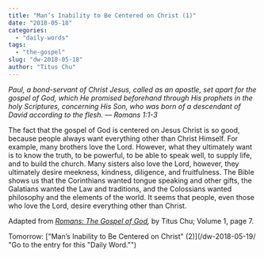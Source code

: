 ```yaml
---
title: "Man’s Inability to Be Centered on Christ (1)"
date: "2018-05-18"
categories: 
  - "daily-words"
tags: 
  - "the-gospel"
slug: "dw-2018-05-18"
author: "Titus Chu"
---
```


_Paul, a bond-servant of Christ Jesus, called as an apostle, set apart for the gospel of God, which He promised beforehand through His prophets in the holy Scriptures, concerning His Son, who was born of a descendant of David according to the flesh._ _— Romans 1:1-3_

The fact that the gospel of God is centered on Jesus Christ is so good, because people always want everything other than Christ Himself. For example, many brothers love the Lord. However, what they ultimately want is to know the truth, to be powerful, to be able to speak well, to supply life, and to build the church. Many sisters also love the Lord, however, they ultimately desire meekness, kindness, diligence, and fruitfulness. The Bible shows us that the Corinthians wanted tongue speaking and other gifts, the Galatians wanted the Law and traditions, and the Colossians wanted philosophy and the elements of the world. It seems that people, even those who love the Lord, desire everything other than Christ.

Adapted from _[Romans: The Gospel of God](/book-romans/ "Go to the listing for this book."),_ by Titus Chu; Volume 1, page 7.

Tomorrow: ["Man’s Inability to Be Centered on Christ" (2)](/dw-2018-05-19/ "Go to the entry for this "Daily Word."")
